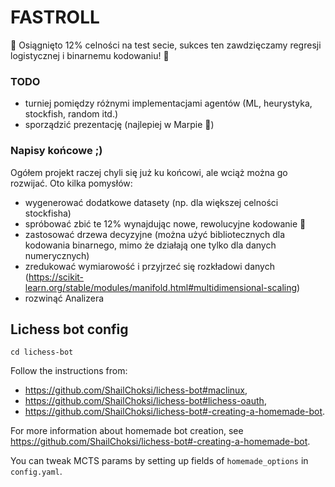# FASTROLL

🥂 Osiągnięto 12% celności na test secie, sukces ten zawdzięczamy regresji logistycznej i binarnemu kodowaniu! 🍻

### TODO
- turniej pomiędzy różnymi implementacjami agentów (ML, heurystyka, stockfish, random itd.)
- sporządzić prezentację (najlepiej w Marpie 🌺)

### Napisy końcowe ;)
Ogółem projekt raczej chyli się już ku końcowi, ale wciąż można go rozwijać.
Oto kilka pomysłów:
- wygenerować dodatkowe datasety (np. dla większej celności stockfisha)
- spróbować zbić te 12% wynajdując nowe, rewolucyjne kodowanie 🦄
- zastosować drzewa decyzyjne (można użyć bibliotecznych dla kodowania binarnego, mimo że działają one tylko dla danych numerycznych)
- zredukować wymiarowość i przyjrzeć się rozkładowi danych (https://scikit-learn.org/stable/modules/manifold.html#multidimensional-scaling)
- rozwinąć Analizera

## Lichess bot config

```
cd lichess-bot
```

Follow the instructions from:
- https://github.com/ShailChoksi/lichess-bot#maclinux,
- https://github.com/ShailChoksi/lichess-bot#lichess-oauth,
- https://github.com/ShailChoksi/lichess-bot#-creating-a-homemade-bot.

For more information about homemade bot creation, see https://github.com/ShailChoksi/lichess-bot#-creating-a-homemade-bot.

You can tweak MCTS params by setting up fields of `homemade_options` in `config.yaml`.
